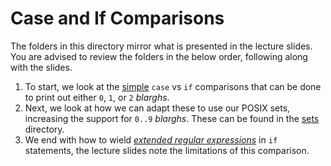 # Case and If Comparisons

The folders in this directory mirror what is presented in the lecture slides.  You are
advised to review the folders in the below order, following along with the slides.

1. To start, we look at the [simple](simple) `case` vs `if` comparisons that can be done
   to print out either `0`, `1`, or `2` *blarghs*.
2. Next, we look at how we can adapt these to use our POSIX sets, increasing the support
   for `0..9` *blarghs*.  These can be found in the [sets](sets) directory.
3. We end with how to wield [*extended regular expressions*](eregex) in `if` statements,
   the lecture slides note the limitations of this comparison.
